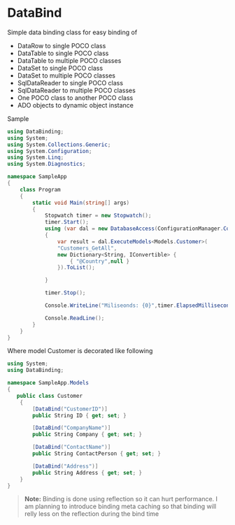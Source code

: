 # DataBind
Simple data binding class for easy binding of
 - DataRow to single POCO class
 - DataTable to single POCO class
 - DataTable to multiple POCO classes
 - DataSet to single POCO class
 - DataSet to multiple POCO classes
 - SqlDataReader to single POCO class
 - SqlDataReader to multiple POCO classes
 - One POCO class to another POCO class
 - ADO objects to dynamic object instance

Sample

```csharp
using DataBinding;
using System;
using System.Collections.Generic;
using System.Configuration;
using System.Linq;
using System.Diagnostics;

namespace SampleApp
{
    class Program
    {
        static void Main(string[] args)
        {
            Stopwatch timer = new Stopwatch();
            timer.Start();
            using (var dal = new DatabaseAccess(ConfigurationManager.ConnectionStrings["db.connection"].ToString()))
            {
                var result = dal.ExecuteModels<Models.Customer>(
                "Customers_GetAll",
                new Dictionary<String, IConvertible> {
                    { "@Country",null }
                }).ToList();

            }

            timer.Stop();

            Console.WriteLine("Miliseonds: {0}",timer.ElapsedMilliseconds);

            Console.ReadLine();
        }
    }
}

```
Where model Customer is decorated like following 

```csharp
using System;
using DataBinding;

namespace SampleApp.Models
{
   public class Customer
    {
        [DataBind("CustomerID")]
        public String ID { get; set; }

        [DataBind("CompanyName")]
        public String Company { get; set; }

        [DataBind("ContactName")]
        public String ContactPerson { get; set; }

        [DataBind("Address")]
        public String Address { get; set; }
    }
}

```

> **Note:**
Binding is done using reflection so it can hurt performance. I am planning to introduce binding meta caching so that binding will relly less on the reflection during the bind time
